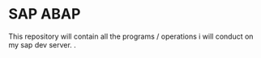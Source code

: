 # SAP ABAP 

This repository will contain all the programs / operations i will conduct on my sap dev server. .

